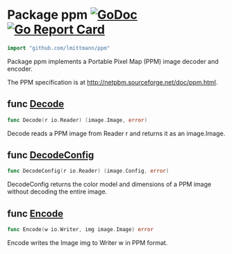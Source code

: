 # Package ppm [![GoDoc](https://godoc.org/github.com/lmittmann/ppm?status.svg)](https://godoc.org/github.com/lmittmann/ppm) [![Go Report Card](https://goreportcard.com/badge/github.com/lmittmann/ppm)](https://goreportcard.com/report/github.com/lmittmann/ppm)


```go
import "github.com/lmittmann/ppm"
```
Package ppm implements a Portable Pixel Map (PPM) image decoder and encoder.

The PPM specification is at http://netpbm.sourceforge.net/doc/ppm.html.


## func [Decode](reader.go#L27)
```go
func Decode(r io.Reader) (image.Image, error)
```
Decode reads a PPM image from Reader r and returns it as an image.Image.


## func [DecodeConfig](reader.go#L37)
```go
func DecodeConfig(r io.Reader) (image.Config, error)
```
DecodeConfig returns the color model and dimensions of a PPM image without decoding the entire image.


## func [Encode](writer.go#L15)
```go
func Encode(w io.Writer, img image.Image) error
```
Encode writes the Image img to Writer w in PPM format.
